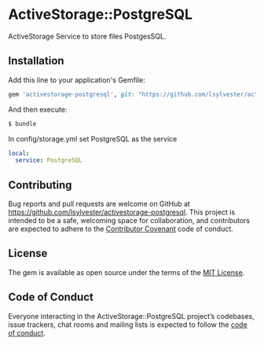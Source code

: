 # ActiveStorage::PostgreSQL

ActiveStorage Service to store files PostgesSQL.

## Installation
Add this line to your application's Gemfile:

```ruby
gem 'activestorage-postgresql', git: "https://github.com/lsylvester/activestorage-postgresql"
```

And then execute:
```bash
$ bundle
```

In config/storage.yml set PostgreSQL as the service

```yaml
local:
  service: PostgreSQL
```

## Contributing

Bug reports and pull requests are welcome on GitHub at https://github.com/lsylvester/activestorage-postgresql. This project is intended to be a safe, welcoming space for collaboration, and contributors are expected to adhere to the [Contributor Covenant](http://contributor-covenant.org) code of conduct.

## License
The gem is available as open source under the terms of the [MIT License](https://opensource.org/licenses/MIT).

## Code of Conduct

Everyone interacting in the ActiveStorage::PostgreSQL project’s codebases, issue trackers, chat rooms and mailing lists is expected to follow the [code of conduct](https://github.com/lsylvester/activestorage-postgresql/blob/master/CODE_OF_CONDUCT.md).

